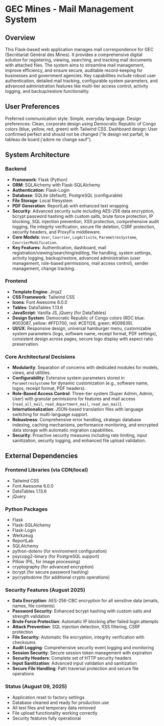 # GEC Mines - Mail Management System

## Overview
This Flask-based web application manages mail correspondence for GEC (Secrétariat Général des Mines). It provides a comprehensive digital solution for registering, viewing, searching, and tracking mail documents with attached files. The system aims to streamline mail management, improve efficiency, and ensure secure, auditable record-keeping for businesses and government agencies. Key capabilities include robust user authentication, detailed mail tracking, configurable system parameters, and advanced administration features like multi-tier access control, activity logging, and backup/restore functionality.

## User Preferences
Preferred communication style: Simple, everyday language.
Design preferences: Clean, corporate design using Democratic Republic of Congo colors (blue, yellow, red, green) with Tailwind CSS.
Dashboard design: User confirmed perfect and should not be changed ("le design est parfait, le tableau de board j'adore ne change sauf").

## System Architecture

### Backend
- **Framework**: Flask (Python)
- **ORM**: SQLAlchemy with Flask-SQLAlchemy
- **Authentication**: Flask-Login
- **Database**: SQLite (default), PostgreSQL (configurable)
- **File Storage**: Local filesystem
- **PDF Generation**: ReportLab with enhanced text wrapping
- **Security**: Advanced security suite including AES-256 data encryption, bcrypt password hashing with custom salts, brute force protection, IP blocking, SQL injection prevention, XSS protection, comprehensive audit logging, file integrity verification, secure file deletion, CSRF protection, security headers, and ProxyFix middleware.
- **Core Models**: `User`, `Courrier`, `LogActivite`, `ParametresSysteme`, `CourrierModification`.
- **Key Features**: Authentication, dashboard, mail registration/viewing/searching/editing, file handling, system settings, activity logging, backup/restore, advanced administration (user management, role-based permissions, mail access control), sender management, change tracking.

### Frontend
- **Template Engine**: Jinja2
- **CSS Framework**: Tailwind CSS
- **Icons**: Font Awesome 6.0.0
- **Tables**: DataTables 1.13.6
- **JavaScript**: Vanilla JS, jQuery (for DataTables)
- **Design System**: Democratic Republic of Congo colors (RDC blue: #003087, yellow: #FFD700, red: #CE1126, green: #009639).
- **UI/UX**: Responsive design, universal hamburger menu, customizable system parameters (logo, software name, receipt format, PDF settings), consistent design across pages, secure logo display with aspect ratio preservation.

### Core Architectural Decisions
- **Modularity**: Separation of concerns with dedicated modules for models, views, and utilities.
- **Configurability**: Extensive system parameters stored in `ParametresSysteme` for dynamic customization (e.g., software name, logos, receipt format, PDF headers).
- **Role-Based Access Control**: Three-tier system (Super Admin, Admin, User) with granular permissions for features and mail access (`read_all_mail`, `read_department_mail`, `read_own_mail`).
- **Internationalization**: JSON-based translation files with language switching for multi-language support.
- **Robustness**: Comprehensive error handling, strategic database indexing, caching mechanisms, performance monitoring, and encrypted data storage with automatic migration capabilities.
- **Security**: Proactive security measures including rate limiting, input sanitization, security logging, and enhanced file upload validation.

## External Dependencies

### Frontend Libraries (via CDN/local)
- Tailwind CSS
- Font Awesome 6.0.0
- DataTables 1.13.6
- jQuery

### Python Packages
- Flask
- Flask-SQLAlchemy
- Flask-Login
- Werkzeug
- ReportLab
- SQLAlchemy
- python-dotenv (for environment configuration)
- psycopg2-binary (for PostgreSQL support)
- Pillow (PIL, for image processing)
- cryptography (for advanced encryption)
- bcrypt (for secure password hashing)
- pycryptodome (for additional crypto operations)

### Security Features (August 2025)
- **Data Encryption**: AES-256-CBC encryption for all sensitive data (emails, names, file contents)
- **Password Security**: Enhanced bcrypt hashing with custom salts and strength validation
- **Brute Force Protection**: Automatic IP blocking after failed login attempts
- **Attack Prevention**: SQL injection detection, XSS filtering, CSRF protection
- **File Security**: Automatic file encryption, integrity verification with checksums
- **Audit Logging**: Comprehensive security event logging and monitoring
- **Session Security**: Secure session token management with expiration
- **Security Headers**: Complete set of HTTP security headers
- **Input Sanitization**: Advanced input validation and sanitization
- **Secure File Handling**: Path traversal protection and secure file operations

### Status (August 09, 2025)
- Application reset to factory settings
- Database cleaned and ready for production use
- All test files and temporary data removed
- File upload functionality working correctly
- Security features fully operational